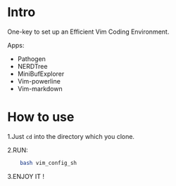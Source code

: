 # Intro

One-key to set up an Efficient Vim Coding Environment.

Apps:
- Pathogen
- NERDTree
- MiniBufExplorer
- Vim-powerline
- Vim-markdown

# How to use

1.Just `cd` into the directory which you clone.

2.RUN:
```BASH
    bash vim_config_sh
```

3.ENJOY IT !
